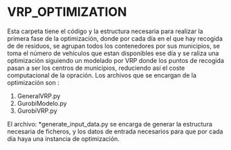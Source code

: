 # VRP_OPTIMIZATION

Esta carpeta tiene el código y la estructura necesaria para realizar la primera fase de la optimización, donde por cada día en el que hay recogida de 
de residuos, se agrupan todos los contenedores por sus municipios, se toma el número de vehículos que estan disponibles ese día y se raliza una optimización siguiendo un modelado por VRP donde los puntos de recogida pasan a ser los centros de municipios, reduciendo así el coste computacional de la opración.
Los archivos que se encargan de la optimización son :

1. GeneralVRP.py
2. GurobiModelo.py
3. GurobiVRP.py

El archivo: 
*generate_input_data.py 
se encarga de generar la estructura necesaria de ficheros, y los datos de entrada necesarios para que por cada día haya una instancia de optimización.

